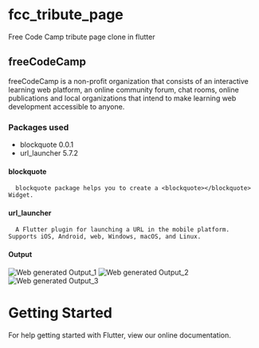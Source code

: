 # fcc_tribute_page

Free Code Camp tribute page clone in flutter

## freeCodeCamp
freeCodeCamp is a non-profit organization that consists of an interactive learning web platform, an online community forum, chat rooms, online publications and local organizations that intend to make learning web development accessible to anyone.


### Packages used 
  - blockquote 0.0.1
  - url_launcher 5.7.2

#### blockquote
      blockquote package helps you to create a <blockquote></blockquote> Widget.

#### url_launcher
      A Flutter plugin for launching a URL in the mobile platform. Supports iOS, Android, web, Windows, macOS, and Linux.
      
#### Output
![Web generated Output_1](https://drive.google.com/uc?export=view&id=1YMGLzcxxgBZT6Ny8zse-sXoLMHdVBCuP)
![Web generated Output_2](https://drive.google.com/uc?export=view&id=1VSAmZbh0gX6YeLjgoVM7tnYwnwu-Ytoq)
![Web generated Output_3](https://drive.google.com/uc?export=view&id=1ilwJbrZDb10whpwwd3XwmSuLFJuKOJPp)


# Getting Started
  For help getting started with Flutter, view our online documentation.
